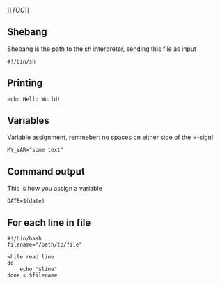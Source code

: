 [[_TOC_]]

## Shebang
Shebang is the path to the sh interpreter, sending this file as input
```console
#!/bin/sh
```

## Printing
```console
echo Hello World!
```

## Variables
Variable assignment, remmeber: no spaces on either side of the =-sign!
```console
MY_VAR="some text"
```

## Command output
This is how you assign a variable
```console
DATE=$(date)
```
## For each line in file

```console
#!/bin/bash
filename="/path/to/file"
 
while read line
do
    echo "$line"
done < $filename
```
